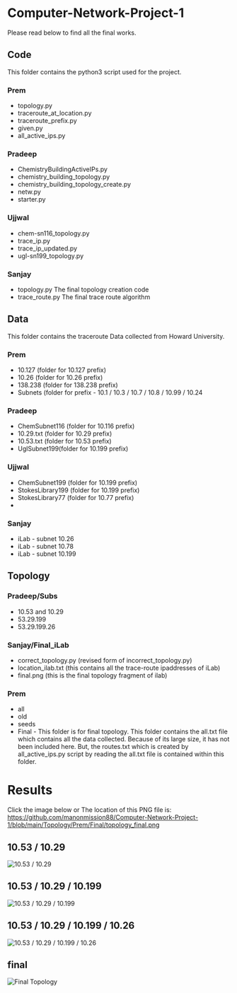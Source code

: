 # Computer-Network-Project-1
Please read below to find all the final works.

## Code
This folder contains the python3 script used for the project.
### Prem
* topology.py
* traceroute_at_location.py
* traceroute_prefix.py
* given.py
* all_active_ips.py

### Pradeep
* ChemistryBuildingActiveIPs.py
* chemistry_building_topology.py
* chemistry_building_topology_create.py
* netw.py
* starter.py

### Ujjwal
* chem-sn116_topology.py
* trace_ip.py
* trace_ip_updated.py
* ugl-sn199_topology.py

  
### Sanjay
* topology.py
  The final topology creation code
* trace_route.py
  The final trace route algorithm

## Data
This folder contains the traceroute Data collected from Howard University.
### Prem
* 10.127 (folder for 10.127 prefix)
* 10.26 (folder for 10.26 prefix)
* 138.238 (folder for 138.238 prefix)
* Subnets (folder for prefix - 10.1 / 10.3 / 10.7 / 10.8 / 10.99 / 10.24

### Pradeep
* ChemSubnet116 (folder for 10.116 prefix)
* 10.29.txt (folder for 10.29 prefix)
* 10.53.txt (folder for 10.53 prefix)
* UglSubnet199(folder for 10.199 prefix)

### Ujjwal
* ChemSubnet199 (folder for 10.199 prefix)
* StokesLibrary199 (folder for 10.199 prefix)
* StokesLibrary77 (folder for 10.77 prefix)
* 
### Sanjay
* iLab - subnet 10.26
* iLab - subnet 10.78
* iLab - subnet 10.199


## Topology
### Pradeep/Subs
* 10.53 and 10.29
* 53.29.199
* 53.29.199.26

### Sanjay/Final_iLab
* correct_topology.py (revised form of incorrect_topology.py)
* location_ilab.txt (this contains all the trace-route  ipaddresses of iLab)
* final.png (this is the final topology fragment of ilab)

### Prem
* all
* old
* seeds
* Final - This folder is for final topology. This folder contains the all.txt file which contains all the data collected. Because of its large size, it has not been included here. But, the routes.txt which is created by all_active_ips.py script by reading the all.txt file is contained within this folder.
# Results
Click the image below or The location of this PNG file is: https://github.com/manonmission88/Computer-Network-Project-1/blob/main/Topology/Prem/Final/topology_final.png
## 10.53 / 10.29
![10.53 / 10.29](https://github.com/manonmission88/Computer-Network-Project-1/blob/main/Topology/Pradeep/Subs/10.53%20and%2010.29/10.53-and-10.29.png)
## 10.53 / 10.29 / 10.199
![10.53 / 10.29 / 10.199](https://github.com/manonmission88/Computer-Network-Project-1/blob/main/Topology/Pradeep/Subs/53.29.199.26/53.29.199.26.png)
## 10.53 / 10.29 / 10.199 / 10.26
![10.53 / 10.29 / 10.199 / 10.26](https://github.com/manonmission88/Computer-Network-Project-1/blob/main/Topology/Pradeep/Subs/53.29.199.26/53.29.199.26.png)
## final
![Final Topology](https://github.com/manonmission88/Computer-Network-Project-1/blob/main/Topology/Prem/Final/topology_final.png)




